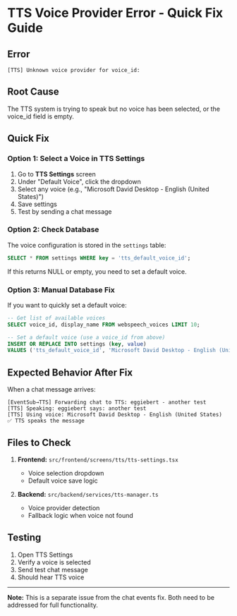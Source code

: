 # TTS Voice Provider Error - Quick Fix Guide

## Error
```
[TTS] Unknown voice provider for voice_id:
```

## Root Cause
The TTS system is trying to speak but no voice has been selected, or the voice_id field is empty.

## Quick Fix

### Option 1: Select a Voice in TTS Settings
1. Go to **TTS Settings** screen
2. Under "Default Voice", click the dropdown
3. Select any voice (e.g., "Microsoft David Desktop - English (United States)")
4. Save settings
5. Test by sending a chat message

### Option 2: Check Database
The voice configuration is stored in the `settings` table:

```sql
SELECT * FROM settings WHERE key = 'tts_default_voice_id';
```

If this returns NULL or empty, you need to set a default voice.

### Option 3: Manual Database Fix
If you want to quickly set a default voice:

```sql
-- Get list of available voices
SELECT voice_id, display_name FROM webspeech_voices LIMIT 10;

-- Set a default voice (use a voice_id from above)
INSERT OR REPLACE INTO settings (key, value) 
VALUES ('tts_default_voice_id', 'Microsoft David Desktop - English (United States)');
```

## Expected Behavior After Fix

When a chat message arrives:
```
[EventSub→TTS] Forwarding chat to TTS: eggiebert - another test
[TTS] Speaking: eggiebert says: another test
[TTS] Using voice: Microsoft David Desktop - English (United States)
✅ TTS speaks the message
```

## Files to Check

1. **Frontend:** `src/frontend/screens/tts/tts-settings.tsx`
   - Voice selection dropdown
   - Default voice save logic

2. **Backend:** `src/backend/services/tts-manager.ts`
   - Voice provider detection
   - Fallback logic when voice not found

## Testing

1. Open TTS Settings
2. Verify a voice is selected
3. Send test chat message
4. Should hear TTS voice

---

**Note:** This is a separate issue from the chat events fix. Both need to be addressed for full functionality.
